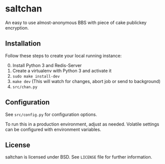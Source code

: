 # saltchan

An easy to use almost-anonymous BBS with piece of cake publickey encryption.

## Installation

Follow these steps to create your local running instance:

0. Install Python 3 and Redis-Server
1. Create a virtualenv with Python 3 and activate it
2. `sudo make install-dev`
3. `make dev` (This will watch for changes, abort job or send to background)
4. `src/chan.py`


## Configuration

See `src/config.py` for configuration options.

To run this in a production environment, adjust as needed. Volatile settings
can be configured with environment variables.


## License

saltchan is licensed under BSD. See `LICENSE` file for further information.
